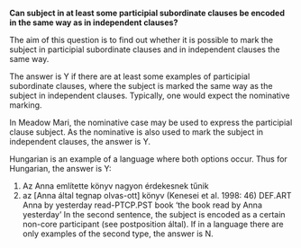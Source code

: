 **Can subject in at least some participial subordinate clauses be encoded in the same way as in independent clauses?**

The aim of this question is to find out whether it is possible to mark the subject in participial subordinate clauses and in independent clauses the same way. 

The answer is Y if there are at least some examples of participial subordinate clauses, where the subject is marked the same way as the subject in independent clauses. Typically, one would expect the nominative marking.

In Meadow Mari, the nominative case may be used to express the participial clause subject. As the nominative is also used to mark the subject in independent clauses, the answer is Y.

Hungarian is an example of a language where both options occur. Thus for Hungarian, the answer is Y:
1) Az Anna említette könyv nagyon érdekesnek tűnik 
2) az  [Anna  által  tegnap   olvas-ott]   könyv (Kenesei et al. 1998: 46)
DEF.ART  Anna  by  yesterday  read-PTCP.PST  book
‘the book read by Anna yesterday’
In the second sentence, the subject is encoded as a certain non-core participant (see postposition által). If in a language there are only examples of the second type, the answer is N.
